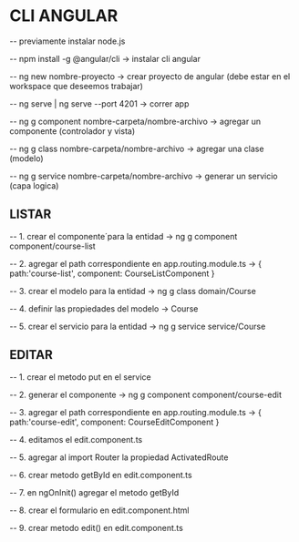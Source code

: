 # CLI ANGULAR

-- previamente instalar node.js

-- npm install -g @angular/cli -> instalar cli angular

-- ng new nombre-proyecto -> crear proyecto de angular (debe estar en el workspace que deseemos trabajar)

-- ng serve | ng serve --port 4201 -> correr app

-- ng g component nombre-carpeta/nombre-archivo -> agregar un componente (controlador y vista)

-- ng g class  nombre-carpeta/nombre-archivo -> agregar una clase (modelo)

-- ng g service nombre-carpeta/nombre-archivo -> generar un servicio (capa logica)

## LISTAR

-- 1. crear el componente´para la entidad -> ng g component component/course-list

-- 2. agregar el path correspondiente en app.routing.module.ts -> { path:'course-list', component: CourseListComponent }

-- 3. crear el modelo para la entidad -> ng g class  domain/Course

-- 4. definir las propiedades del modelo -> Course

-- 5. crear el servicio para la entidad -> ng g service service/Course 

## EDITAR

-- 1. crear el metodo put en el service 

-- 2. generar el componente -> ng g component component/course-edit

-- 3. agregar el path correspondiente en app.routing.module.ts -> { path:'course-edit', component: CourseEditComponent }

-- 4. editamos el edit.component.ts 

-- 5. agregar al import Router la propiedad ActivatedRoute

-- 6. crear metodo getById en edit.component.ts 

-- 7. en ngOnInit() agregar el metodo getById

-- 8. crear el formulario en edit.component.html

-- 9. crear metodo edit() en edit.component.ts 